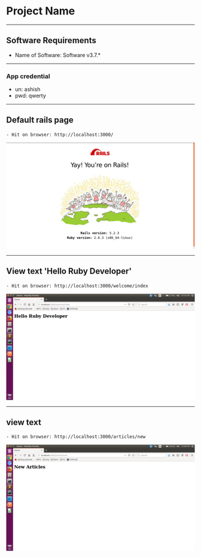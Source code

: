 # Project Name

---
## Software Requirements
- Name of Software: Software v3.7.*


---
### App credential
- un: ashish
- pwd: qwerty


---
## Default rails page
	- Hit on browser: http://localhost:3000/
<kbd><img src="/imgs-readme/default-page_v1-1.png"></img></kbd>


---
## View text 'Hello Ruby Developer'
	- Hit on browser: http://localhost:3000/welcome/index
<kbd><img src="/imgs-readme/hello-ruby-developer_v1-1.png"></img></kbd>


---
## view text
	- Hit on browser: http://localhost:3000/articles/new
<kbd><img src="/imgs-readme/articles-new_v4-1.png"></img></kbd>